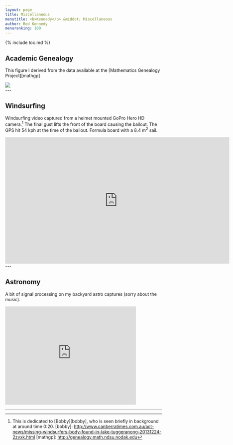 ```yaml
---
layout: page
title: Miscellaneous
menutitle: <b>Kennedy</b> &middot; Miscellaneous
author: Rod Kennedy
menuranking: 100
---
```


{% include toc.md %}

## Academic Genealogy

This figure I derived from the data available at the [Mathematics Genealogy Project][mathgp]

<div class="wide-block" markdown="block">
<img src="{{ site.baseurl }}/images/rak-genealogy.png"
	style="min-width:500px; max-width:100%">
</div>
---

## Windsurfing

Windsurfing video captured from a helmet mounted GoPro Hero HD camera.[^1] The final gust lifts the front of the board causing the bailout. The GPS hit 54 kph at the time of the bailout. Formula board with a 8.4 m<sup>2</sup> sail.

<div class="wide-block" markdown="block">
<iframe width="720" height="405"
	src="https://www.youtube.com/embed/Zz5dUB4Ahbo?vq=hd720"
	frameborder="0" allowfullscreen>
</iframe>
</div>
---

## Astronomy

A bit of signal processing on my backyard astro captures (sorry about the music).

<div class="wide-block" markdown="block">
<iframe width="420" height="315"
	src="https://www.youtube.com/embed/oJhM9Wg8y-k"
	frameborder="0" allowfullscreen>
</iframe>
</div>

<hr style="opacity: 0.5">

[^1]: This is dedicated to [Bobby][bobby], who is seen briefly in background at around time 0:20.
[bobby]: http://www.canberratimes.com.au/act-news/missing-windsurfers-body-found-in-lake-tuggeranong-20131224-2zvxk.html
[mathgp]: http://genealogy.math.ndsu.nodak.edu
